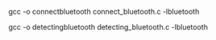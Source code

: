 gcc -o connectbluetooth connect_bluetooth.c -lbluetooth

gcc -o detectingbluetooth detecting_bluetooth.c -lbluetooth
